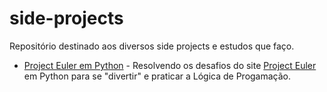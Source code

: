# side-projects
Repositório destinado aos diversos side projects e estudos que faço.
- [Project Euler em Python](https://github.com/btorezan/side-projects/tree/main/project-euler-python) - Resolvendo os desafios do site [Project Euler](https://projecteuler.net/archives) em Python para se "divertir" e praticar a Lógica de Progamação.
